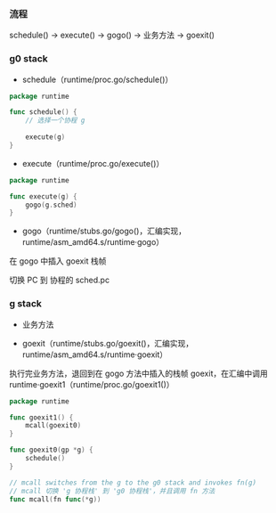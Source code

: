 ### 流程

schedule() -> execute() -> gogo() -> 业务方法 -> goexit()


### g0 stack

* schedule（runtime/proc.go/schedule()）

```go
package runtime

func schedule() {
	// 选择一个协程 g
	
	execute(g)
}
```

* execute（runtime/proc.go/execute()）

```go
package runtime

func execute(g) {
	gogo(g.sched)
}
```

* gogo（runtime/stubs.go/gogo()，汇编实现，runtime/asm_amd64.s/runtime·gogo）

在 gogo 中插入 goexit 栈帧

切换 PC 到 协程的 sched.pc


### g stack

* 业务方法

* goexit（runtime/stubs.go/goexit()，汇编实现，runtime/asm_amd64.s/runtime·goexit）

执行完业务方法，退回到在 gogo 方法中插入的栈帧 goexit，在汇编中调用 runtime·goexit1（runtime/proc.go/goexit1()）

```go
package runtime

func goexit1() {
	mcall(goexit0)
}

func goexit0(gp *g) {
	schedule()
}

// mcall switches from the g to the g0 stack and invokes fn(g)
// mcall 切换 'g 协程栈' 到 'g0 协程栈'，并且调用 fn 方法
func mcall(fn func(*g))
```
